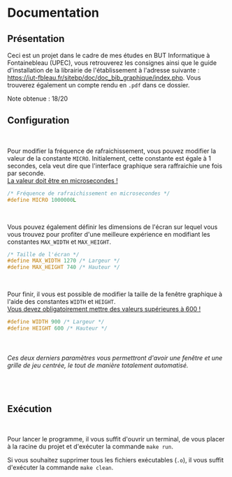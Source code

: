 # Documentation

## Présentation

Ceci est un projet dans le cadre de mes études en BUT Informatique à Fontainebleau (UPEC), vous retrouverez les consignes ainsi que le guide d'installation de la librairie de l'établissement à l'adresse suivante : https://iut-fbleau.fr/sitebp/doc/doc_bib_graphique/index.php. 
Vous trouverez également un compte rendu en `.pdf` dans ce dossier.
<br>

Note obtenue : 18/20

## Configuration  

<br>

Pour modifier la fréquence de rafraichissement, vous pouvez modifier la valeur de la constante `MICRO`.
Initialement, cette constante est égale à 1 secondes, cela veut dire que l'interface graphique sera raffraichie une fois par seconde.  
<u>La valeur doit être en microsecondes !</u>

```c
/* Fréquence de rafraichissement en microsecondes */ 
#define MICRO 1000000L
```  

<br>

Vous pouvez également définir les dimensions de l'écran sur lequel vous vous trouvez pour profiter d'une meilleure expérience en modifiant les constantes `MAX_WIDTH` et `MAX_HEIGHT`. 

```c
/* Taille de l'écran */ 
#define MAX_WIDTH 1270 /* Largeur */ 
#define MAX_HEIGHT 740 /* Hauteur */ 
```

<br>

Pour finir, il vous est possible de modifier la taille de la fenêtre graphique à l'aide des constantes `WIDTH` et `HEIGHT`.  
<u>Vous devez obligatoirement mettre des valeurs supérieures à 600 !</u>

```c
#define WIDTH 900 /* Largeur */
#define HEIGHT 600 /* Hauteur */ 
``` 

<br>

###### Ces deux derniers paramètres vous permettront d'avoir une fenêtre et une grille de jeu centrée, le tout de manière totalement automatisé.

<br>

## Exécution  

<br>

Pour lancer le programme, il vous suffit d'ouvrir un terminal, de vous placer à la racine du projet et d'exécuter la commande `make run`.

Si vous souhaitez supprimer tous les fichiers exécutables (`.o`), il vous suffit d'exécuter la commande `make clean`.

